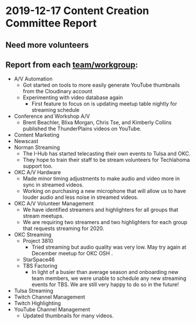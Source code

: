 # 2019-12-17 Content Creation Committee Report
## **Need more volunteers**

## Report from each [team/workgroup](https://github.com/techlahoma/broadcasting/blob/master/Teams/_Teams.md):

* A/V Automation
  * Got started on tools to more easily generate YouTube thumbnails from the Cloudinary account
  * Experimenting with video database again
    * First feature to focus on is updating meetup table nightly for streaming schedule
* Conference and Workshop A/V
  * Brent Beachler, Blixa Morgan, Chris Tse, and Kimberly Collins published the ThunderPlains videos on YouTube.
* Content Marketing
* Newscast
* Norman Streaming
  * The I-Hub has started telecasting their own events to Tulsa and OKC. 
  * They hope to train their staff to be stream volunteers for Techlahoma support too.
* OKC A/V Hardware
  * Made minor timing adjustments to make audio and video more in sync in streamed videos.
  * Working on purchasing a new microphone that will allow us to have louder audio and less noise in streamed videos.
* OKC A/V Volunteer Management
  * We have identified streamers and highlighters for all groups that stream meetups.
  * We are requiring two streamers and two highlighters for each group that requests streaming for 2020.
* OKC Streaming
  * Project 3810
    * Tried streaming but audio quality was very low. May try again at December meetup for OKC OSH .
  * StarSpace46
  * TBS Factoring
    * In light of a busier than average season and onboarding new team members, we were unable to schedule any new streaming events for TBS.  We are still very happy to do so in the future! 
* Tulsa Streaming
* Twitch Channel Management
* Twitch Highlighting
* YouTube Channel Management
  * Updated thumbnails for many videos.
